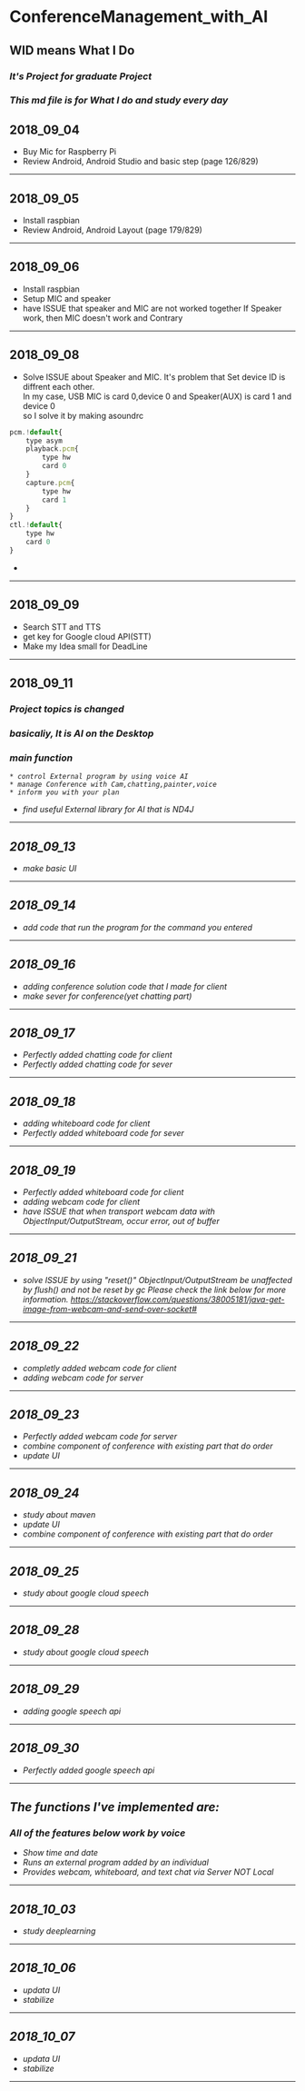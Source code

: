 # **ConferenceManagement_with_AI**
## WID means What I Do
### *It's Project for graduate Project* 
### *This md file is for What I do and study every day*


## 2018_09_04
* Buy Mic for Raspberry Pi
* Review Android, Android Studio and basic step (page 126/829)
____
## 2018_09_05
* Install raspbian
* Review Android, Android Layout (page 179/829)
____
## 2018_09_06
* Install raspbian 
* Setup MIC and speaker
* have ISSUE that speaker and MIC are not worked together If Speaker work, then MIC doesn't work and Contrary
____
## 2018_09_08
* Solve ISSUE about Speaker and MIC. It's problem that Set device ID is diffrent each other.   
In my case, USB MIC is card 0,device 0 and Speaker(AUX) is card 1 and device 0  
so I solve it by making asoundrc
```javascript
pcm.!default{
	type asym
	playback.pcm{
		type hw
		card 0
	}
	capture.pcm{
		type hw
		card 1	
	}
}
ctl.!default{
	type hw
	card 0
}
```
*

____
## 2018_09_09
* Search STT and TTS
* get key for Google cloud API(STT)
* Make my Idea small for DeadLine
____
## 2018_09_11
### <em>Project topics is changed <em>
### basicaliy, It is AI on the Desktop 
### main function 
	* control External program by using voice AI
	* manage Conference with Cam,chatting,painter,voice
	* inform you with your plan
* find useful External library for AI that is ND4J
____
## 2018_09_13
* make basic UI

____
## 2018_09_14
* add code that run the program for the command you entered
____
## 2018_09_16
* adding conference solution code that I made for client
* make sever for conference(yet chatting part)
____
## 2018_09_17
* Perfectly added chatting code for client
* Perfectly added chatting code for sever
____
## 2018_09_18
* adding whiteboard code for client
* Perfectly added whiteboard code for sever
____
## 2018_09_19
* Perfectly added whiteboard code for client
* adding webcam code for client
* have ISSUE that when transport webcam data with ObjectInput/OutputStream, occur error, out of buffer
____
## 2018_09_21
* solve ISSUE by using "reset()" ObjectInput/OutputStream be unaffected by flush() and not be reset by gc 
Please check the link below for more information. 
<https://stackoverflow.com/questions/38005181/java-get-image-from-webcam-and-send-over-socket#>

____
## 2018_09_22
* completly added webcam code for client
* adding webcam code for server
____
## 2018_09_23
* Perfectly added webcam code for server
* combine component of conference with existing part that do order
* update UI
____
## 2018_09_24
* study about maven
* update UI
* combine component of conference with existing part that do order
____
## 2018_09_25
* study about google cloud speech
____
## 2018_09_28
* study about google cloud speech
____
## 2018_09_29
* adding google speech api
____
## 2018_09_30
* Perfectly added google speech api
____

## <em>The functions I've implemented are:</em>
### All of the features below work by voice
* Show time and date
* Runs an external program added by an individual
* Provides webcam, whiteboard, and text chat via Server NOT Local
____
## 2018_10_03
* study deeplearning
____
## 2018_10_06
* updata UI
* stabilize
____
## 2018_10_07
* updata UI
* stabilize
____

